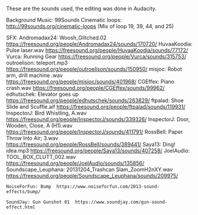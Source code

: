 These are the sounds used, the editing was done in Audacity.

Background Music:
99Sounds Cinematic loops: http://99sounds.org/cinematic-loops
(Mix of loop 19, 39, 44, and 25)

SFX:
	Andromadax24: Woosh_Glitched.02  https://freesound.org/people/Andromadax24/sounds/170720/
	HuvaaKoodia:  Pulse laser.wav  https://freesound.org/people/HuvaaKoodia/sounds/77172/
	Vurca: Running Gear  https://freesound.org/people/Vurca/sounds/315753/
	outroelison: teleport.mp3  https://freesound.org/people/outroelison/sounds/150950/
	misjoc: Robot arm, drill machine .wav  https://freesound.org/people/misjoc/sounds/401968/
	CGEffex: Piano crash.wav  https://freesound.org/people/CGEffex/sounds/99962/
	edhutschek: Elevator goes up  https://freesound.org/people/edhutschek/sounds/263829/
	ftpalad: Shoe Slide and Scuffle.aif  https://freesound.org/people/ftpalad/sounds/119931/
	InspectorJ: Bird Whistling, A.wav  https://freesound.org/people/InspectorJ/sounds/339326/
	InspectorJ: Door, Wooden, Close, A (H1).wav  https://freesound.org/people/InspectorJ/sounds/411791/
	RossBell: Paper Throw Into Air; 3.wav  https://freesound.org/people/RossBell/sounds/389441/
	Saya13: Ding! idea.mp3  https://freesound.org/people/Saya13/sounds/407258/
	JoelAudio: TOOL_BOX_CLUTT_002.wav  https://freesound.org/people/JoelAudio/sounds/135856/
	Soundscape_Leuphana: 20131204_Trashcan Slam_ZoomH2nXY.wav  https://freesound.org/people/Soundscape_Leuphana/sounds/209975/

	NoiseForFun: Bump  https://www.noiseforfun.com/2013-sound-effects/bump/

	SoundJay: Gun Gunshot 01  https://www.soundjay.com/gun-sound-effect.html